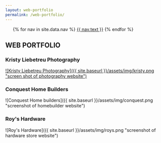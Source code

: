 ```yaml
---
layout: web-portfolio
permalink: /web-portfolio/
---
```


<ul class="nav-menu">
{% for nav in site.data.nav %}
<li{% if nav.url == page.url %} class="active"{% endif %}><a href="{{ nav.url }}">{{ nav.text }}</a></li>
{% endfor %}</ul>

## WEB PORTFOLIO

### Kristy Liebetreu Photography

<a href="https://kristyliebetreuphotography.com/">
![Kristy Liebetreu Photography]({{ site.baseurl }}/assets/img/kristy.png "screen shot of photography website")
</a>

### Conquest Home Builders

![Conquest Home builders]({{ site.baseurl }}/assets/img/conquest.png "screenshot of homebuilder website")

### Roy's Hardware

![Roy's Hardware]({{ site.baseurl }}/assets/img/roys.png "screenshot of hardware store website")